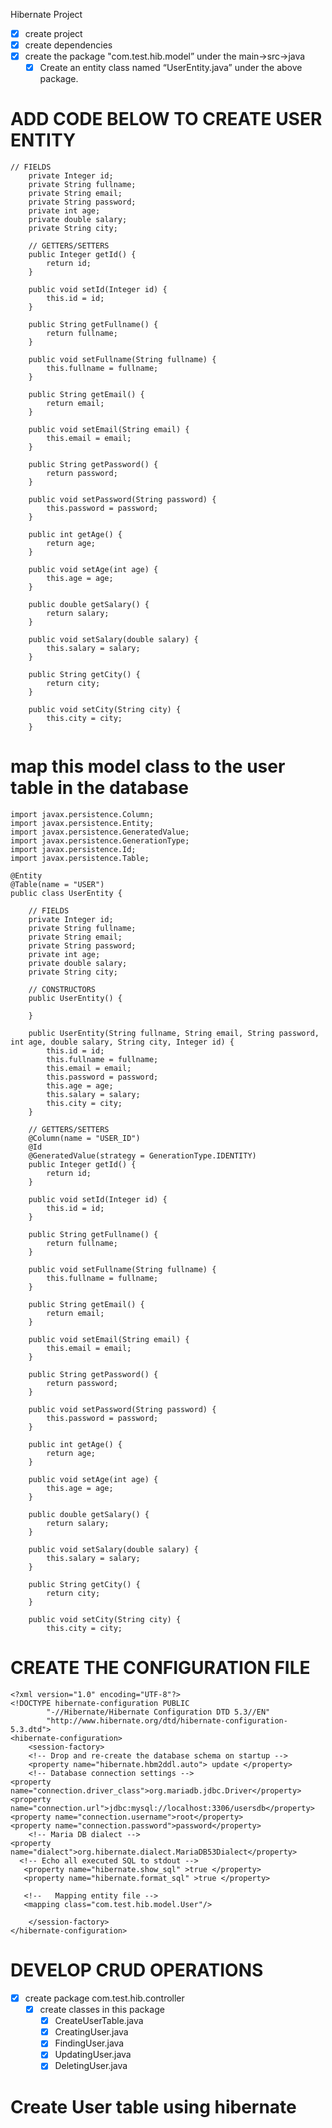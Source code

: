 Hibernate Project

- [x] create project
- [x] create dependencies
- [x] create the package "com.test.hib.model” under the main->src->java
  - [x] Create an entity class named “UserEntity.java” under the above package.

# ADD CODE BELOW TO CREATE USER ENTITY

```
// FIELDS
	private Integer id;
	private String fullname;
	private String email;
	private String password;
	private int age;
	private double salary;
	private String city;

	// GETTERS/SETTERS
	public Integer getId() {
		return id;
	}

	public void setId(Integer id) {
		this.id = id;
	}

	public String getFullname() {
		return fullname;
	}

	public void setFullname(String fullname) {
		this.fullname = fullname;
	}

	public String getEmail() {
		return email;
	}

	public void setEmail(String email) {
		this.email = email;
	}

	public String getPassword() {
		return password;
	}

	public void setPassword(String password) {
		this.password = password;
	}

	public int getAge() {
		return age;
	}

	public void setAge(int age) {
		this.age = age;
	}

	public double getSalary() {
		return salary;
	}

	public void setSalary(double salary) {
		this.salary = salary;
	}

	public String getCity() {
		return city;
	}

	public void setCity(String city) {
		this.city = city;
	}
```

# map this model class to the user table in the database

```
import javax.persistence.Column;
import javax.persistence.Entity;
import javax.persistence.GeneratedValue;
import javax.persistence.GenerationType;
import javax.persistence.Id;
import javax.persistence.Table;

@Entity
@Table(name = "USER")
public class UserEntity {

	// FIELDS
	private Integer id;
	private String fullname;
	private String email;
	private String password;
	private int age;
	private double salary;
	private String city;

	// CONSTRUCTORS
	public UserEntity() {

	}

	public UserEntity(String fullname, String email, String password, int age, double salary, String city, Integer id) {
		this.id = id;
		this.fullname = fullname;
		this.email = email;
		this.password = password;
		this.age = age;
		this.salary = salary;
		this.city = city;
	}

	// GETTERS/SETTERS
	@Column(name = "USER_ID")
	@Id
	@GeneratedValue(strategy = GenerationType.IDENTITY)
	public Integer getId() {
		return id;
	}

	public void setId(Integer id) {
		this.id = id;
	}

	public String getFullname() {
		return fullname;
	}

	public void setFullname(String fullname) {
		this.fullname = fullname;
	}

	public String getEmail() {
		return email;
	}

	public void setEmail(String email) {
		this.email = email;
	}

	public String getPassword() {
		return password;
	}

	public void setPassword(String password) {
		this.password = password;
	}

	public int getAge() {
		return age;
	}

	public void setAge(int age) {
		this.age = age;
	}

	public double getSalary() {
		return salary;
	}

	public void setSalary(double salary) {
		this.salary = salary;
	}

	public String getCity() {
		return city;
	}

	public void setCity(String city) {
		this.city = city;

```

# CREATE THE CONFIGURATION FILE

```
<?xml version="1.0" encoding="UTF-8"?>
<!DOCTYPE hibernate-configuration PUBLIC
        "-//Hibernate/Hibernate Configuration DTD 5.3//EN"
        "http://www.hibernate.org/dtd/hibernate-configuration-5.3.dtd">
<hibernate-configuration>
    <session-factory>
    <!-- Drop and re-create the database schema on startup -->
    <property name="hibernate.hbm2ddl.auto"> update </property>
    <!-- Database connection settings -->
<property name="connection.driver_class">org.mariadb.jdbc.Driver</property>
<property name="connection.url">jdbc:mysql://localhost:3306/usersdb</property>
<property name="connection.username">root</property>
<property name="connection.password">password</property>
    <!-- Maria DB dialect -->
<property name="dialect">org.hibernate.dialect.MariaDB53Dialect</property>
  <!-- Echo all executed SQL to stdout -->
   <property name="hibernate.show_sql" >true </property>
   <property name="hibernate.format_sql" >true </property>

   <!--   Mapping entity file -->
   <mapping class="com.test.hib.model.User"/>

    </session-factory>
</hibernate-configuration>
```

# DEVELOP CRUD OPERATIONS

- [x] create package com.test.hib.controller
  - [x] create classes in this package
    - [x] CreateUserTable.java
    - [x] CreatingUser.java
    - [x] FindingUser.java
    - [x] UpdatingUser.java
    - [x] DeletingUser.java

# Create User table using hibernate
